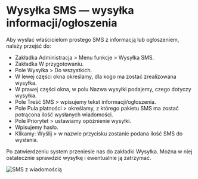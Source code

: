 # Wysyłka SMS — wysyłka informacji/ogłoszenia

Aby wysłać właścicielom prostego SMS z informacją lub ogłoszeniem, należy przejść do:

- Zakładka Administracja > Menu funkcje > Wysyłka SMS.
- Zakładka W przygotowaniu.
- Pole Wysyłka > Do wszystkich.
- W lewej części okna określamy, dla kogo ma zostać zrealizowana wysyłka.
- W prawej części okna, w polu Nazwa wysyłki podajemy, czego dotyczy wysyłka.
- Pole Treść SMS > wpisujemy tekst informacji/ogłoszenia.
- Pole Pula płatności > określamy, z którego pakietu SMS ma zostać potrącona ilość wysłanych wiadomości.
- Pole Priorytet > ustawiamy opóźnienie wysyłki.
- Wpisujemy hasło.
- Klikamy: Wyślij > w nazwie przycisku zostanie podana ilość SMS do wysłania.

Po zatwierdzeniu system przeniesie nas do zakładki Wysyłka. Można w niej ostatecznie sprawdzić wysyłkę i ewentualnie ją zatrzymać.

![SMS z wiadomością](smszawiadomienie.gif)